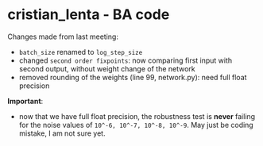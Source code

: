 # cristian_lenta - BA code

Changes made from last meeting:
- `batch_size` renamed to `log_step_size`
- changed `second order fixpoints`: now comparing first input with second output, without weight change of the network
- removed rounding of the weights (line 99, network.py): need full float precision

**Important**:
- now that we have full float precision, the robustness test is **never** failing for the noise values of `10^-6, 10^-7, 10^-8, 10^-9`. May just be coding mistake, I am not sure yet.
